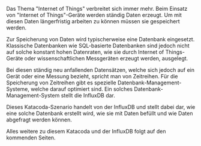 Das Thema "Internet of Things" verbreitet sich immer mehr. Beim Einsatz von "Internet of Things"-Geräte werden ständig Daten erzeugt. Um mit diesen Daten längerfristig arbeiten zu können müssen sie gespeichert werden. 

Zur Speicherung von Daten wird typischerweise eine Datenbank eingesetzt. Klassische Datenbanken wie SQL-basierte Datenbanken sind jedoch nicht auf solche konstant hohen Datenraten, wie sie durch Internet of Things-Geräte oder wissenschaftlichen Messgeräten erzeugt werden, ausgelegt.

Bei diesen ständig neu anfallenden Datensätzen, welche sich jedoch auf ein Gerät oder eine Messung bezieht, spricht man von Zeitreihen. 
Für die Speicherung von Zeitreihen gibt es spezielle Datenbank-Management-Systeme, welche darauf optimiert sind. Ein solches Datenbank-Management-System stellt die InfluxDB dar.

Dieses Katacoda-Szenario handelt von der InfluxDB und stellt dabei dar, wie eine solche Datenbank erstellt wird, wie sie mit Daten befüllt und wie Daten abgefragt werden können.

Alles weitere zu diesem Katacoda und der InfluxDB folgt auf den kommenden Seiten.
